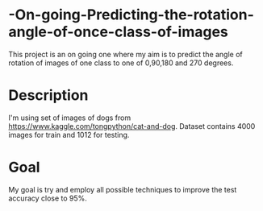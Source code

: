 # -On-going-Predicting-the-rotation-angle-of-once-class-of-images
This project is an on going one where my aim is to predict the angle of rotation of images of one class to one of 0,90,180 and 270 degrees.

# Description
I'm using set of images of dogs from https://www.kaggle.com/tongpython/cat-and-dog. Dataset contains 4000 images for train and 1012 for testing.

# Goal
My goal is try and employ all possible techniques to improve the test accuracy close to 95%.
